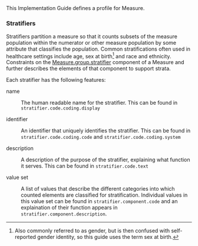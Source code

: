 ##
This Implementation Guide defines a profile for Measure.

### Stratifiers
Stratifiers partition a measure so that it counts subsets of the measure population
within the numerator or other measure population by some attribute that classifies the population.
Common stratifications often used in healthcare settings include age, sex at birth[^1] and race and ethnicity.
Constraints on the [Measure.group.stratifier](https://hl7.org/fhir/measure-definitions.html#Measure.group.stratifier)
component of a Measure and further describes the elements of that component to support strata.

[^1]: Also commonly referred to as gender, but is then confused with self-reported gender identity, so this guide uses the term sex at birth.

Each stratifier has the following features:

<dl>
<dt>name</dt>
<dd>

The human readable name for the stratifier.
This can be found in `stratifier.code.coding.display`
</dd>
<dt>identifier</dt>
<dd>

An identifier that uniquely identifies the stratifier.
This can be found in `stratifier.code.coding.code` and `stratifier.code.coding.system`
</dd>
<dt>description</dt>
<dd>

A description of the purpose of the stratifier, explaining what function it serves.
This can be found in `stratifier.code.text`
</dd>
<dt>value set</dt>
<dd>

A list of values that describe the different categories into which counted elements are classified for stratification.
Individual values in this value set can be found in `stratifier.component.code` and an explaination of their function
appears in `stratifier.component.description`.
</dd>



